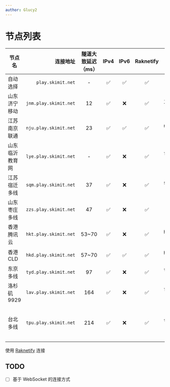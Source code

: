 ```yaml
---
author: Glucy2
---
```

# 节点列表

| 节点名         |              连接地址 | 隧道大致延迟（ms） | IPv4 | IPv6 | Raknetify |        基岩版（地址，端口）       | 备注                                                      |
|----------------|----------------------:|:------------------:|:----:|:----:|:---------:|:---------------------------------:|-----------------------------------------------------------|
| 自动选择       |     `play.skimit.net` |          -         |  ✅  |  ✅  |     ✅    |                 ❌                | 目前仅会选择中国大陆节点                                  |
| 山东济宁移动   | `jnm.play.skimit.net` |         12         |  ✅  |  ❌  |     ✅    | `jnm.be.play.skimit.net`, `19132` |                                                           |
| 江苏南京联通   | `nju.play.skimit.net` |         23         |  ✅  |  ✅  |     ✅    | `nju.be.play.skimit.net`, `19132` |                                                           |
| 山东临沂教育网 | `lye.play.skimit.net` |          -         |  ✅  |  ❌  |     ✅    | `lye.be.play.skimit.net`, `19132` |                                                           |
| 江苏宿迁多线   | `sqm.play.skimit.net` |         37         |  ✅  |  ❌  |     ✅    | `sqm.be.play.skimit.net`, `39132` |                                                           |
| 山东枣庄多线   | `zzs.play.skimit.net` |         47         |  ✅  |  ❌  |     ✅    |                 ❌                |                                                           |
| 香港腾讯云     | `hkt.play.skimit.net` |        53~70       |  ✅  |  ❌  |     ✅    | `hkt.be.play.skimit.net`, `19132` |                                                           |
| 香港CLD        | `hkd.play.skimit.net` |        57~70       |  ✅  |  ✅  |     ✅    | `hkd.be.play.skimit.net`, `19132` | 可能2025-05-02下线                                        |
| 东京多线       | `tyd.play.skimit.net` |         97         |  ✅  |  ❌  |     ✅    | `tyd.be.play.skimit.net`, `19132` | 可能2026-06-11下线                                        |
| 洛杉矶9929     | `lav.play.skimit.net` |         164        |  ✅  |  ❌  |     ✅    | `lav.be.play.skimit.net`, `19132` |                                                           |
| 台北多线       | `tpu.play.skimit.net` |         214        |  ✅  |  ❌  |     ✅    | `tpu.be.play.skimit.net`, `19132` | 线路拥堵延迟极高不建议使用；2024-07-01T00:13:56+08:00下线 |

<!--
| 广东中山电信   | `zst.play.skimit.net` |         50        |  ✅  |  ❌  |     ✅    | `zst.be.play.skimit.net`, `39132` |                                                   |
-->

使用 [Raknetify](https://modrinth.com/plugin/raknetify/versions) 连接

## TODO

- [ ] 基于 WebSocket 的连接方式
